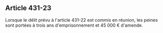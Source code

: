 Article 431-23
----
Lorsque le délit prévu à l'article 431-22 est commis en réunion, les peines sont
portées à trois ans d'emprisonnement et 45 000 € d'amende.
